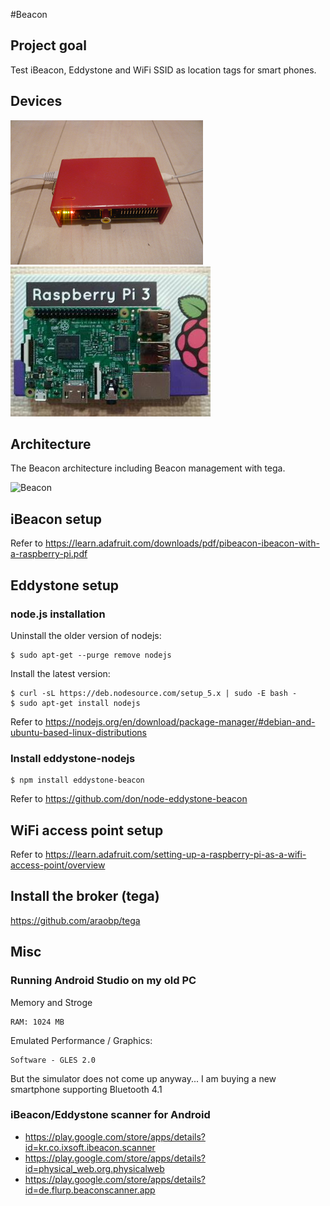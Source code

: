#Beacon

## Project goal

Test iBeacon, Eddystone and WiFi SSID as location tags for smart phones.

## Devices
![rpi](./rpi.png)
![rpi3](./rpi3.png)

## Architecture
The Beacon architecture including Beacon management with tega.

![Beacon](https://docs.google.com/drawings/d/1ddUhcWiNF57k3DRVUa-Zz_Lcl1cscXHIdlRZLvoy8NA/pub?w=960&h=720)

## iBeacon setup

Refer to https://learn.adafruit.com/downloads/pdf/pibeacon-ibeacon-with-a-raspberry-pi.pdf

## Eddystone setup

### node.js installation

Uninstall the older version of nodejs:
```
$ sudo apt-get --purge remove nodejs
```

Install the latest version:
```
$ curl -sL https://deb.nodesource.com/setup_5.x | sudo -E bash -
$ sudo apt-get install nodejs
```

Refer to https://nodejs.org/en/download/package-manager/#debian-and-ubuntu-based-linux-distributions

### Install eddystone-nodejs

```
$ npm install eddystone-beacon
```
Refer to https://github.com/don/node-eddystone-beacon

## WiFi access point setup

Refer to https://learn.adafruit.com/setting-up-a-raspberry-pi-as-a-wifi-access-point/overview

## Install the broker (tega)

https://github.com/araobp/tega

## Misc

### Running Android Studio on my old PC

Memory and Stroge
```
RAM: 1024 MB
```

Emulated Performance / Graphics:
```
Software - GLES 2.0
```
But the simulator does not come up anyway... I am buying a new smartphone supporting Bluetooth 4.1

### iBeacon/Eddystone scanner for Android

- https://play.google.com/store/apps/details?id=kr.co.ixsoft.ibeacon.scanner
- https://play.google.com/store/apps/details?id=physical_web.org.physicalweb
- https://play.google.com/store/apps/details?id=de.flurp.beaconscanner.app

